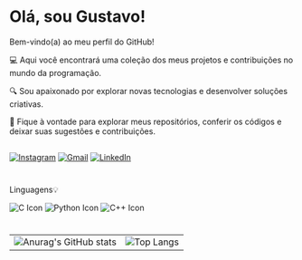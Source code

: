 # Olá, sou Gustavo! 

Bem-vindo(a) ao meu perfil do GitHub!

💻 Aqui você encontrará uma coleção dos meus projetos e contribuições no mundo da programação.

🔍 Sou apaixonado por explorar novas tecnologias e desenvolver soluções criativas.

🌟 Fique à vontade para explorar meus repositórios, conferir os códigos e deixar suas sugestões e contribuições.



##
<a href="https://www.instagram.com/gastuv0/" target="_blank"><img src="https://img.shields.io/badge/Instagram-E4405F?style=for-the-badge&logo=instagram&logoColor=white" alt="Instagram"></a>
<a href="mailto:gustavo.sarubbi1@gmail.com" target="_blank"><img src="https://img.shields.io/badge/Gmail-D14836?style=for-the-badge&logo=gmail&logoColor=white" alt="Gmail"></a>
<a href="https://www.linkedin.com/in/gustavosarubbi" target="_blank">
  <img src="https://img.shields.io/badge/LinkedIn-0077B5?style=for-the-badge&logo=linkedin&logoColor=white" alt="LinkedIn">
</a>
#
Linguagens💡

![C Icon](https://icongr.am/devicon/c-original.svg?size=54&color=currentColor)
![Python Icon](https://icongr.am/devicon/python-original.svg?size=54&color=currentColor)
![C++ Icon](https://icongr.am/devicon/cplusplus-original.svg?size=54&color=currentColor)



#
<table>
  <tr>
    <td>
      <!-- Primeiro card -->
      <img src="https://github-readme-stats.vercel.app/api?username=gustavosarubbi&theme=great-gatsby&show_icons=true" alt="Anurag's GitHub stats" />
    </td>
    <td>
      <!-- Segundo card -->
      <img src="https://github-readme-stats.vercel.app/api/top-langs/?username=gustavosarubbi&layout=compact&theme=great-gatsby&show_icons=true" alt="Top Langs" />
    </td>
  </tr>
</table>

